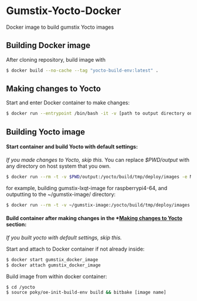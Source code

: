 # Gumstix-Yocto-Docker
Docker image to build gumstix Yocto images

## Building Docker image
After cloning repository, build image with
```sh
$ docker build --no-cache --tag "yocto-build-env:latest" .
```
## Making changes to Yocto
Start and enter Docker container to make changes:
```sh
$ docker run --entrypoint /bin/bash -it -v [path to output directory on host]:/home/yocto/build/tmp/deploy/images yocto-build-env:latest --name "gumstix_docker_image"
```
## Building Yocto image
#### Start container and build Yocto with default settings:
*If you made changes to Yocto, skip this.*
You can replace *$PWD/output* with any directory on host system that you own.
```sh
$ docker run --rm -t -v $PWD/output:/yocto/build/tmp/deploy/images -e MACHINE=[machine name] -e IMAGE=[image name] -e UID=$(id -u) -e GID=$(id -g) yocto-build-env:latest
```
for example, building gumstix-lxqt-image for raspberrypi4-64, and outputting to the ~/gumstix-image/ directory:
```sh
$ docker run --rm -t -v ~/gumstix-image:/yocto/build/tmp/deploy/images -e MACHINE=raspberrypi4-64 -e IMAGE=gumstix-lxqt-image -e UID=$(id -u) -e GID=$(id -g) yocto-build-env:latest
```

#### Build container after making changes in the *[Making changes to Yocto](Making-changes-to-Yocto-) section:
*If you built yocto with default settings, skip this.*

Start and attach to Docker container if not already inside:
```sh
$ docker start gumstix_docker_image
$ docker attach gumstix_docker_image
```

Build image from within docker container:
```sh
$ cd /yocto
$ source poky/oe-init-build-env build && bitbake [image name]
```
